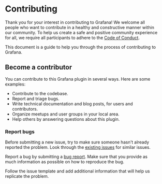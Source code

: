 # Contributing

Thank you for your interest in contributing to Grafana! We welcome all people who want to contribute in a healthy and constructive manner within our community. To help us create a safe and positive community experience for all, we require all participants to adhere to the [Code of Conduct](CODE_OF_CONDUCT.md).

This document is a guide to help you through the process of contributing to Grafana.

## Become a contributor

You can contribute to this Grafana plugin in several ways. Here are some examples:

- Contribute to the codebase.
- Report and triage bugs.
- Write technical documentation and blog posts, for users and contributors.
- Organize meetups and user groups in your local area.
- Help others by answering questions about this plugin.

### Report bugs

Before submitting a new issue, try to make sure someone hasn't already reported the problem. Look through the [existing issues](https://github.com/leoswing/comparequeries-datasource-rc/issues) for similar issues.

Report a bug by submitting a [bug report](https://github.com/leoswing/comparequeries-datasource-rc/issues/new?labels=type%3A+bug&template=1-bug_report.md). Make sure that you provide as much information as possible on how to reproduce the bug.

Follow the issue template and add additional information that will help us replicate the problem.

